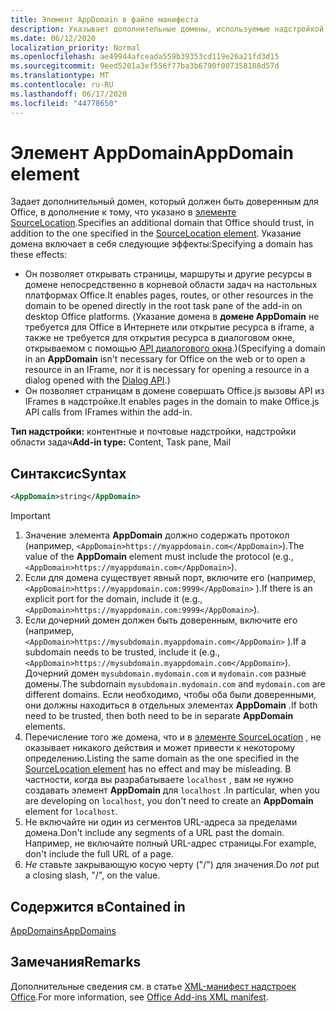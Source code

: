 ```yaml
---
title: Элемент AppDomain в файле манифеста
description: Указывает дополнительные домены, используемые надстройкой, и которые должны быть доверенными для Office.
ms.date: 06/12/2020
localization_priority: Normal
ms.openlocfilehash: ae49944afceada559b39353cd119e26a21fd3d15
ms.sourcegitcommit: 9eed5201a3ef556f77ba3b6790f007358188d57d
ms.translationtype: MT
ms.contentlocale: ru-RU
ms.lasthandoff: 06/17/2020
ms.locfileid: "44778650"
---
```

# <a name="appdomain-element"></a><span data-ttu-id="857e9-103">Элемент AppDomain</span><span class="sxs-lookup"><span data-stu-id="857e9-103">AppDomain element</span></span>

<span data-ttu-id="857e9-104">Задает дополнительный домен, который должен быть доверенным для Office, в дополнение к тому, что указано в [элементе SourceLocation](sourcelocation.md).</span><span class="sxs-lookup"><span data-stu-id="857e9-104">Specifies an additional domain that Office should trust, in addition to the one specified in the [SourceLocation element](sourcelocation.md).</span></span> <span data-ttu-id="857e9-105">Указание домена включает в себя следующие эффекты:</span><span class="sxs-lookup"><span data-stu-id="857e9-105">Specifying a domain has these effects:</span></span>

- <span data-ttu-id="857e9-106">Он позволяет открывать страницы, маршруты и другие ресурсы в домене непосредственно в корневой области задач на настольных платформах Office.</span><span class="sxs-lookup"><span data-stu-id="857e9-106">It enables pages, routes, or other resources in the domain to be opened directly in the root task pane of the add-in on desktop Office platforms.</span></span> <span data-ttu-id="857e9-107">(Указание домена в **домене AppDomain** не требуется для Office в Интернете или открытие ресурса в iframe, а также не требуется для открытия ресурса в диалоговом окне, открываемом с помощью [API диалогового окна](../../develop/dialog-api-in-office-add-ins.md).)</span><span class="sxs-lookup"><span data-stu-id="857e9-107">(Specifying a domain in an **AppDomain** isn't necessary for Office on the web or to open a resource in an IFrame, nor it is necessary for opening a resource in a dialog opened with the [Dialog API](../../develop/dialog-api-in-office-add-ins.md).)</span></span>
- <span data-ttu-id="857e9-108">Он позволяет страницам в домене совершать Office.js вызовы API из IFrames в надстройке.</span><span class="sxs-lookup"><span data-stu-id="857e9-108">It enables pages in the domain to make Office.js API calls from IFrames within the add-in.</span></span>

<span data-ttu-id="857e9-109">**Тип надстройки:** контентные и почтовые надстройки, надстройки области задач</span><span class="sxs-lookup"><span data-stu-id="857e9-109">**Add-in type:** Content, Task pane, Mail</span></span>

## <a name="syntax"></a><span data-ttu-id="857e9-110">Синтаксис</span><span class="sxs-lookup"><span data-stu-id="857e9-110">Syntax</span></span>

```XML
<AppDomain>string</AppDomain>
```

> [!IMPORTANT]
> 1. <span data-ttu-id="857e9-111">Значение элемента **AppDomain** должно содержать протокол (например, `<AppDomain>https://myappdomain.com</AppDomain>`).</span><span class="sxs-lookup"><span data-stu-id="857e9-111">The value of the **AppDomain** element must include the protocol (e.g., `<AppDomain>https://myappdomain.com</AppDomain>`).</span></span>
> 2. <span data-ttu-id="857e9-112">Если для домена существует явный порт, включите его (например, `<AppDomain>https://myappdomain.com:9999</AppDomain>` ).</span><span class="sxs-lookup"><span data-stu-id="857e9-112">If there is an explicit port for the domain, include it (e.g.,`<AppDomain>https://myappdomain.com:9999</AppDomain>`).</span></span>
> 3. <span data-ttu-id="857e9-113">Если дочерний домен должен быть доверенным, включите его (например, `<AppDomain>https://mysubdomain.myappdomain.com</AppDomain>` ).</span><span class="sxs-lookup"><span data-stu-id="857e9-113">If a subdomain needs to be trusted, include it (e.g.,`<AppDomain>https://mysubdomain.myappdomain.com</AppDomain>`).</span></span> <span data-ttu-id="857e9-114">Дочерний домен `mysubdomain.mydomain.com` и `mydomain.com` разные домены.</span><span class="sxs-lookup"><span data-stu-id="857e9-114">The subdomain `mysubdomain.mydomain.com` and `mydomain.com` are different domains.</span></span> <span data-ttu-id="857e9-115">Если необходимо, чтобы оба были доверенными, они должны находиться в отдельных элементах **AppDomain** .</span><span class="sxs-lookup"><span data-stu-id="857e9-115">If both need to be trusted, then both need to be in separate **AppDomain** elements.</span></span>
> 4. <span data-ttu-id="857e9-116">Перечисление того же домена, что и в [элементе SourceLocation](sourcelocation.md) , не оказывает никакого действия и может привести к некоторому определению.</span><span class="sxs-lookup"><span data-stu-id="857e9-116">Listing the same domain as the one specified in the [SourceLocation element](sourcelocation.md) has no effect and may be misleading.</span></span> <span data-ttu-id="857e9-117">В частности, когда вы разрабатываете `localhost` , вам не нужно создавать элемент **AppDomain** для `localhost` .</span><span class="sxs-lookup"><span data-stu-id="857e9-117">In particular, when you are developing on `localhost`, you don't need to create an **AppDomain** element for `localhost`.</span></span>
> 5. <span data-ttu-id="857e9-118">Не включайте ни один из сегментов URL-адреса за пределами домена.</span><span class="sxs-lookup"><span data-stu-id="857e9-118">Don't include any segments of a URL past the domain.</span></span> <span data-ttu-id="857e9-119">Например, не включайте полный URL-адрес страницы.</span><span class="sxs-lookup"><span data-stu-id="857e9-119">For example, don't include the full URL of a page.</span></span>
> 6. <span data-ttu-id="857e9-120">*Не* ставьте закрывающую косую черту ("/") для значения.</span><span class="sxs-lookup"><span data-stu-id="857e9-120">Do *not* put a closing slash, "/", on the value.</span></span>

## <a name="contained-in"></a><span data-ttu-id="857e9-121">Содержится в</span><span class="sxs-lookup"><span data-stu-id="857e9-121">Contained in</span></span>

[<span data-ttu-id="857e9-122">AppDomains</span><span class="sxs-lookup"><span data-stu-id="857e9-122">AppDomains</span></span>](appdomains.md)

## <a name="remarks"></a><span data-ttu-id="857e9-123">Замечания</span><span class="sxs-lookup"><span data-stu-id="857e9-123">Remarks</span></span>

<span data-ttu-id="857e9-124">Дополнительные сведения см. в статье [XML-манифест надстроек Office](../../develop/add-in-manifests.md).</span><span class="sxs-lookup"><span data-stu-id="857e9-124">For more information, see [Office Add-ins XML manifest](../../develop/add-in-manifests.md).</span></span>

